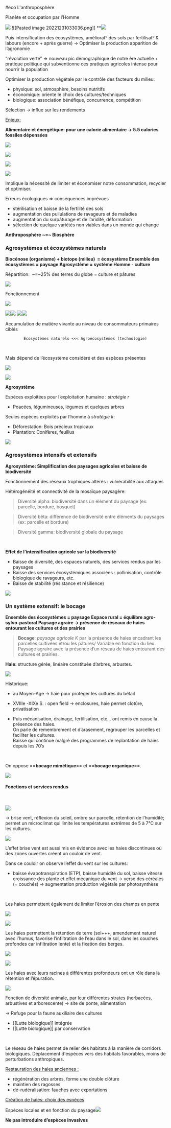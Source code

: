 #eco
L'anthroposphère

  
  

Planète et occupation par l’Homme

![](https://lh6.googleusercontent.com/pl-6QGTuntt-_ZtxRUopgopHVHUujB63RkaopNb8GeqQHZbCWmRjrlPILfoE2ylEZpMCJGGpmNSJ7i4swyhkS5LNfXiAjPGXL0KLrHsk77u69q8oOQedbQ3xvIR5ZLm3-YqEZJyMjUwuV3QbuasFsj4yIrNl4Md2NDhsub_l9JGr_artBi2LzOAQdXVLaA)
![[Pasted image 20221231033036.png]]
**![](https://lh6.googleusercontent.com/F7-8VFigtwtwo0PYtfOY7nR2QdkHJYhuw7UODOKN9BvVrO6ceVmprLS6whYdCz7J29ULPwVFSjNJwoFtC0kW2Zqsmo62nqioCJJGuvEwhLEK8qtzAhHszDlXT22Aa4NEkbLXE4myhDc5uU4pgo-_zRS_oUWNioIuFPGBC9EB1mERd7sylOPPa7TWWZsl0Q)

Puis intensification des écosystèmes, améliorat° des sols par fertilisat° & labours (encore + après guerre) -> Optimiser la production apparition de l’agronomie

“révolution verte” => nouveau pic démographique de notre ère actuelle + pratique politique qui subventionne ces pratiques agricoles intense pour nourrir la population

Optimiser la production végétale par le contrôle des facteurs du milieu:
- physique: sol, atmosphère, besoins nutritifs
- économique: oriente le choix des cultures/techniques
-  biologique: association bénéfique, concurrence, compétition

Sélection -> influe sur les rendements
<br>
  

<u>Enjeux:</u>

**Alimentaire et énergétique: pour une calorie alimentaire -> 5.5 calories fossiles dépensées**

![](https://lh3.googleusercontent.com/O7DZbyf1Ho19ddb7tsBn0F_2Hn8-Ls0L7AB4rHEmZrIbCSFrKppRlRURLnGI773-9yx9Vxilt2F5pg-FuCnszJpd96MAWZG3N2Snd_qwHBAO6z2C8kgptKkf2HzMT3R8zzrR41cytx0iWzWa-7ASLqW75e8A7te3T9IHBWOLGaPOHq_m073l5U-3PxJzWQ)

![](https://lh5.googleusercontent.com/dS0jF0SZv-3_8RT1-znTT6HH7SOIj7UmQcFgDBdv8JVy0RgSrrC_-T75wmmOQjTaCTjcLb5uohQFmm2p-IZVbFudOC77g0W5UV8RIBJ6Fw1s2MR34VZjmZRMkCM7o0GQ4w8SSyI0ZNTSJPWlogZiuY_mfkqYSCq727ycEPXzqYzphCWcUqJAsNUMxsIJPA)

![](https://lh3.googleusercontent.com/Ikzi7s5v0pJKfi5EGMXqkS2EmHffmwREnZ9N8uKV0IGHbPGAnRt44OsdIkJz95gvIWvqYv4PmxgwH7wbhmX_f6u8ea4EOZ1ynnCXUIMFSeiHGWxEUnciEgO4Ya3RbzO41kwCfUFZJyr0qHhIPzkwDBNg1GKJiQk-AWI_CAQ7qhtKpTEXzDA1fJbn9-2nEg)

![](https://lh6.googleusercontent.com/heAiMSQbwaiwzKzbK7n0nSWFe3UEKnoMz2skh0SBrABseCLc_1jppZ_MtcckF_G3lJYBRKlnVNINvZZx4wVgwJSM_ZvMoBYc9bFfTHvzwUVux4oYNIYnN8WUr8R5wPiyj6kQrsppjWzQVC1KssadA_NnJiGNMPXRXy-9SNE-FcKao1foJ9ErlwL4_hDwxQ)

Implique la nécessité de limiter et économiser notre consommation, recycler et optimiser.
<br>

Erreurs écologiques => conséquences imprévues
- stérilisation et baisse de la fertilité des sols
- augmentation des pullulations de ravageurs et de maladies
- augmentation du surpâturage et de l’aridité, déformation
- sélection de quelque variétés non viables dans un monde qui change


**Anthroposphère ~=~ Biosphère**
  

### Agrosystèmes et écosystèmes naturels

**Biocénose (organisme) + biotope (milieu)  = écosystème
Ensemble des écosystèmes = paysage
Agrosystème = système Homme - culture**


Répartition:  ~=~25% des terres du globe = culture et pâtures

![](https://lh4.googleusercontent.com/Vol05gtPtWWmeczXUT6sfZ7d5yvCwFuYUBnJHLKbCGvlBbz3jV-B65nQqAz81WDiqmJF5Iw307iNtOKUZFI_SjpfBFI5RvMKVyvxLY92A3M0JHdcK00czdaxuq4Xi6UWTJPBd0nxRAftqbFo5Os2ChJ5jY_fC_ixqAnmUHM6ygU1Gp6OpMPcaimAMLoEhQ)
<br>
  
  

Fonctionnement

![](https://lh4.googleusercontent.com/CK0LTaD0Ne-zYHsNdG2Y0OCLr7wiFg_eRxLDdo6Td4JeL9WQlaRjqgSEkMR4TXLnVkRZyxASHsc3bVnciFNm3Pl4C7Jir9F_MWj6liuLDWjahGUsS181X2HTV31QFnetmkBnjiBmey5sdzQt0JFHJnHNGSGrzQyzrkByODtn-I5CWx1V8xk3GWuc1UIXvg)

![](https://lh6.googleusercontent.com/RLBZqyn4UZPZe3AGk8Wg4wmtJG31P1h90mQWcCOUJi9kazdSsygpRxZ-efEMlDQ6GkS4FVz7EJjVP-klFLcmDAb1dFxKmcuuz-rs0iSVV_RZxhYt93ceSOjXuotNT-KZ7HoF-ebv5ChMARa-D-r8NXjozJB4DwTMReZkMvyP8I2AyaOYXOJYqQflX75flQ)![](https://lh6.googleusercontent.com/ngoQJnO9ILJgsUUzEJtZh7C_H86XPrAgR-lRTrFx1__9gIaQjNbqKtzbcSbiW_SJOxQvzRnQFAzc5wpdiMFAzEVGUDSqjX5aQJDTbVTJcR34ZaM6ZAHGeN3Pu0KzaRK-LWqHqkmoVEfFs9ywSugSM34m1kJAm6pRplLc0zOCOx7VLYLWnwoUAJGBnHMBUw)
![](https://lh3.googleusercontent.com/v_V9bZIlmZzGz6mIjhGumlDpyb0ciRlQJlQR2_j3rghCVORwb6Vi7H_oF6qQMZo71zvdh7bQWYzOFmjx4F4qnvMLCIereh9aPOicpGcN0LrRjUpNZ6slwvwj0Al0OrDEQm5caNmYmmVW_RTadsc8VXQGXHleX_1xTuSYcMpgOx3pykOnu3vczo5lKfIpJA)![](https://lh3.googleusercontent.com/HAbgzWGucnby1XqL3E9TSJ0oQNg52XKU6eD7SkNz-R_pbFPF_WfqUo93jyOfoiHCO50MqhXrtGbDT94xBtuNuXfqayNN8R8VMFDH3VziEU0zwpMIYnOAvNzV6AvnGSHwpf_izCTbbthpwSC5Uid3LM-p1PDH9u2pyj8LrxdNKTZltExJ3NY5BRZCfh2HCA)

Accumulation de matière vivante au niveau de consommateurs primaires ciblés

			Ecosystèmes naturels <<< Agroécosystèmes (technologie)
<br> 

Mais dépend de l’écosystème considéré et des espèces présentes

![](https://lh5.googleusercontent.com/fdc866MQGBRhSr0oOSwBwlGhsqsddX9IVlF0KkR_kTkusnyEsiTcoR310_ZuguWMjQeyujvabKwjYbCdZ9Iow8eqN2IKZbttlbV0pGKSY5yYm0LEg_19yi5-RWXqbpwxwzTTKYdyoFi2YllcGbhatLu0bzY9IBNt73DHVdMF53NpYub6WKpBcckX9TvRBw)

![](https://lh6.googleusercontent.com/ZKu50jM2ncabwCLyeVH2ZK5z3dFmkYs3VMVwl03Ffhdq_RLHT36VNx4y-U1Erje1wSGqsMOW2jd81x55t2wQcpo0Njyv8QMpp7eZqOcm16JO9vl9m1CGFDvEeNyC-NVoW_tlcDDeUjSwTo8qielwBl0FMeYufkj1QMKGFJJRcBUqMs7vV6Vg-8e1stEDng)
<br>
  

**Agrosystème**
<br>
  
Espèces exploitées pour l’exploitation humaine : *stratégie r*
* Poacées, légumineuses, légumes et quelques arbres

Seules espèces exploités par l’homme à *stratégie k*:
* Déforestation: Bois précieux tropicaux
* Plantation: Conifères, feuillus

![](https://lh6.googleusercontent.com/peuQUUzDt6lTiswCKLQ0mYVVo2prB2-qgXvePZq_89qGkdXq11EvNYS7FkP_C3XZziyaVpVLQoSDasLZFTq8rAqTBmKsNLm8rfv4ljV_kwqM1dNdwQFt39ZS5IDJ2ycDK2zOkRX_xoDJ1ou6tOmnrIrEgIamzRse_jnr9xUnk-BY8gAGEHF44w5Z3sur6A)
<br>
  

### Agrosystèmes intensifs et extensifs

**Agrosystème: Simplification des paysages agricoles et baisse de biodiversité**

Fonctionnement des réseaux trophiques altérés : vulnérabilité aux attaques
<br>

Hétérogénéité et connectivité de la mosaïque paysagère:

>Diversité alpha: biodiversité dans un élément du paysage (ex: parcelle, bordure, bosquet)

>Diversité bêta: différence de biodiversité entre éléments du paysages (ex: parcelle et bordure)

>Diversité gamma: biodiversité globale du paysage
<br>
  

**Effet de l’intensification agricole sur la biodiversité**
* Baisse de diversité, des espaces naturels, des services rendus par les paysages
* Baisse des services écosystémiques associées : pollinisation, contrôle biologique de ravageurs, etc.
* Baisse de stabilité (résistance et résilience)

![](https://lh6.googleusercontent.com/QETbPpgp7iKU7Ga7jadC9HZOmU55AObSQrg5sylvp4RO8Z_qJNpS9dFJTvIUlD4VBTdLyNW1IFX2q22qBW9TjtZJLUDFjPD4zk8BJnOJC5UgjwzqfRTSNm1LjvTVUMP6eV_0odlYt2AQxNreaxnO7UZPBfArtC-JEsbXvmAcZsri_uYaGWtJYhH6om0uuA)
<br>

### Un système extensif: le bocage

**Ensemble des écosystèmes = paysage**
**Espace rural = équilibre agro-sylvo-pastoral**
**Paysage agraire -> présence de réseaux de haies entourant les cultures et des prairies**
<br>

>**Bocage**: *paysage agricole K* par la présence de haies encadrant les parcelles cultivées et/ou les pâtures/ Variable en fonction du lieu.  
Paysage agraire avec la présence d’un réseau de haies entourant des cultures et prairies.

**Haie:** structure gérée, linéaire constituée d’arbres, arbustes.  

![](https://lh5.googleusercontent.com/RNrpcGJiG_vUbxf6m7a2k9fnPfpoi35Gq7E8EEOgCe6NlM9Gh_vakbDbCDuoBqJGCyGwg62eyeQGvFWN3HLaSX6iAnVT-gs5RSkozKhZLgaCn_Vc95oKa3PTquTVdkA-mYYHzz3n5Pz9E_xZjxCVZ2QhZxpMF0nvrOQoA4dkqSJAIAiVAXkCnhTnM008bw)

Historique: 
* au Moyen-Age -> haie pour protéger les cultures du bétail
- XVIIIe -XIXe S. : open field -> enclosures, haie permet clotûre, privatisation
* Puis mécanisation, drainage, fertilisation, etc… ont remis en cause la présence des haies.  
On parle de remembrement et d’arasement, regrouper les parcelles et faciliter les cultures.  
Baisse qui continue malgré des programmes de replantation de haies depuis les 70’s
<br>

On oppose ==**bocage mimétique**== et ==**bocage organique**==.  

![](https://lh5.googleusercontent.com/AHy905aEYQTDssfcHCt0bGHEd-YEZKkBX-t2BbuHnpmwholTsk__BIl4NJGQmXOsppXPoZ1N7uvb2rf64L1wDFaGJezQ21aoxnh9Tl2XtyQrSbcegktLAO7AYFCxb8VaJn31oqKXwdYxklMHrM9mMAvbYLPGpTTQWgsPhxVR6D2pIj46GMunebrrzOIKfQ)
<br>

#### Fonctions et services rendus
<br>

![](https://lh4.googleusercontent.com/mxXRjED1_zER5rT7dQlj3O4OLDQNmiT-oF8MXTLBzXQn566r1lO6mV5j0Enu-OSphjp7fxZsa8DDxmBrIIyLjc9RCGAQsVR5RUECMJz6RwzUI23qPDcuHE_G39fxVLGOkH5niWW_gaRMVpqkkTcaPda92WV8KNOBIQVNkCBEYAPuNTHoOxSJBf64y0jiLw)

-> brise vent, réflexion du soleil, ombre sur parcelle, rétention de l’humidité; permet un microclimat qui limite les températures extrêmes de 5 à 7°C sur les cultures.

![](https://lh6.googleusercontent.com/blHR7qhTBt60IT7HYG1Nie34r7XcskNWbWPmfEjvwI22KSv8RZZ1ODC3NKna0lX9blPgvyDcQl8h0v_QWOxGVKIBk4AiH7i4lw1aLtj_N5rZRBFrdmUnLQOX9vMPr1UrZCroM9sGLot7Nz7gO7An-tZy3MDHoZbiHCXKLzVNq-OaHprtlvhu-alDc0UxUQ)

L’effet brise vent est aussi mis en évidence avec les haies discontinues où des zones ouvertes créent un couloir de vent. 

Dans ce couloir on observe l’effet du vent sur les cultures:
* baisse évapotranspiration (ETP), baisse humidité du sol, baisse vitesse croissance des plante et effet mécanique du vent -> verse des céréales (= couchés)
=> augmentation production végétale par photosynthèse
<br>

Les haies permettent également de limiter l’érosion des champs en pente
<br>  

![](https://lh4.googleusercontent.com/-P_W75PFtyMsAb52Sc5iNxI85N81YGNNxEiS40ebWfn6OFqVYlP_pC1wRAbaQGc1gBA2Ma6zo87SvhRa_CrG6Pccy878yUTEr6k4CkVJBpol74ofTELieDiRWbkE4gc9pvHRr-kavr5uAf50ikhK45pS7LyrcCxVCA_Dzr2EgY5TeZCiun0_FxvB1PBlHQ)

![](https://lh3.googleusercontent.com/dj1gn3CSUZdlhoqbzK4RSlDTfOofIJRPsazmnowRoeowbolqlo0lOulka99RrKoHzlAcpoVRDs05AYdshhlxuYj0auSdGqsU4S1gadzpVoiwloyl-l7bGtbAQ-H5oJ7EeFgtwbByulYRkDBOXyaFFXt9hxW5zZPalY16JaXXv2tZz0yWVvtpqDDCyEx63Q)

Les haies permettent la rétention de terre (sol+++, amendement naturel avec l’humus, favorise l’infiltration de l’eau dans le sol, dans les couches profondes car infiltration lente) et la fixation des berges.
<br>

![](https://lh3.googleusercontent.com/EQgaQ2cfsJLTmEMmeZFSRv__Y1BJMciK92KAplrjG0CsydfcKj9TfyhzPvuShykSCIAg_1h5hv5scP7wqLuZ_gm7fDQgngnoy8zTx4RFq9qLkomUmfpTfQ3EUIukfNXE-DCtKo-yr-5qcIto7f8q5rYInEBcueyfleQ_MtxjuEwwm2SXgNXqCgeiphlCFQ)

![](https://lh5.googleusercontent.com/gnZHqmfLWCzrKgS57knjoXMMxqKDGpiYHn_RT8haHNqunzMTXzcKpA-EZNb18RXMGOfRMPGxqR0I57-KfTg1ZEuthSI5yXYWBHDZUgMLB9t3GN29t-WM9WREN5rKysif3ZQCyHWX9hKU6kzooNQA3JT3Wsh2bn4reVu-8_Y3lJcMVORkEyQ_3zz3RQABng)

Les haies avec leurs racines à différentes profondeurs ont un rôle dans la rétention et l’épuration.
<br>

![](https://lh5.googleusercontent.com/2wtVNbAVHL94C4I5PHI4oL2p5BGbb0auofIttgf4hPB5SiIXywMbMl5xWUsPP8H44budyRJPO-Ymbx4sgKPGGbg3ndgN4UIyD9C0JIlvvs9w3MM3Aq9glc_gzBcssemVgxRhDSp2cBLfvCFlNTDUAvodfmz0UhnHzpz6jNBDD-ip2-4CmiqNB1rPgmT27w)

Fonction de diversité animale, par leur différentes strates (herbacées, arbustives et arborescente) 
-> site de ponte, alimentation

-> Refuge pour la faune auxiliaire des cultures
- [[Lutte biologique]] intégrée
- [[Lutte biologique]] par conservation
<br>

Le réseau de haies permet de relier des habitats à la manière de corridors biologiques.
Déplacement d'espèces vers des habitats favorables, moins de perturbations anthropiques.
<br>

<u>Restauration des haies anciennes :</u>
- régénération des arbres, forme une double clôture
- maintien des ragosses
- dé-rudéralisation: fauches avec exportations

  

<u>Création de haies: choix des espèces</u>

Espèces locales et en fonction du paysage![](https://lh3.googleusercontent.com/apNRwiWyAJ3vReX6OjkRtppF1aYfGSOkWHfs7cC6jaPOooUyUdqfZ2g1WM0XtlVYS0VYq_ct5p8Kuw72nrmuVaLFBRBY3lICE9U08yFWYS_F6wrmI1YoExegFDtuwNanTokb00hv_nBzlYkW6ubE5yUtsG-No-cWkJfPpRQAQxJk8wd8odAcqfJuYB7LJA)

**Ne pas introduire d’espèces invasives**
